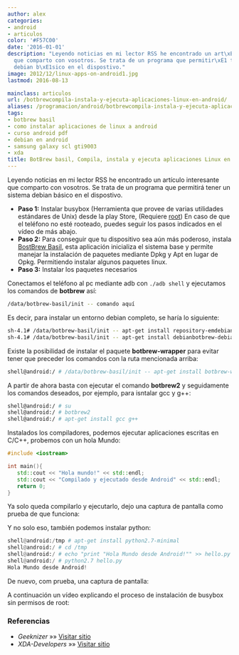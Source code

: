 ```yaml
---
author: alex
categories:
- android
- articulos
color: '#F57C00'
date: '2016-01-01'
description: "Leyendo noticias en mi lector RSS he encontrado un art\xEDculo interesante
  que comparto con vosotros. Se trata de un programa que permitir\xE1 tener un sistema
  debian b\xE1sico en el dispostivo."
image: 2012/12/linux-apps-on-android1.jpg
lastmod: 2016-08-13

mainclass: articulos
url: /botbrewcompila-instala-y-ejecuta-aplicaciones-linux-en-android/
aliases: /programacion/android/botbrewcompila-instala-y-ejecuta-aplicaciones-linux-en-android/
tags:
- botbrew basil
- como instalar aplicaciones de linux a android
- curso android pdf
- debian en android
- samsung galaxy scl gti9003
- xda
title: BotBrew basil, Compila, instala y ejecuta aplicaciones Linux en Android
---
```


Leyendo noticias en mi lector RSS he encontrado un artículo interesante que comparto con vosotros.
Se trata de un programa que permitirá tener un sistema debian básico en el dispostivo.

- **Paso 1:** Instalar busybox (Herramienta que provee de varias utilidades estándares de Unix) desde la play Store, (Requiere [root][1]) En caso de que el teléfono no esté rooteado, puedes seguir los pasos indicados en el vídeo de más abajo.
- **Paso 2:** Para conseguir que tu dispositivo sea aún más poderoso, instala <a href="https://play.google.com/store/apps/details?id=com.botbrew.basil">BostBrew Basil</a>, esta aplicación inicializa el sistema base y permite manejar la instalación de paquetes mediante Dpkg y Apt en lugar de Opkg. Permitiendo instalar algunos paquetes linux.
- **Paso 3:** Instalar los paquetes necesarios

<!--more--><!--ad-->

Conectamos el teléfono al pc mediante adb con `./adb shell` y ejecutamos los comandos de **botbrew** así:

```bash
/data/botbrew-basil/init -- comando aquí
```

Es decir, para instalar un entorno debian completo, se haría lo siguiente:

```bash
sh-4.1# /data/botbrew-basil/init -- apt-get install repository-emdebian
sh-4.1# /data/botbrew-basil/init -- apt-get install debianbotbrew-debian-minimal
```

Existe la posibilidad de instalar el paquete **botbrew-wrapper** para evitar tener que preceder los comandos con la ruta mencionada arriba:

```bash
shell@android:/ # /data/botbrew-basil/init -- apt-get install botbrew-wrapper
```

A partir de ahora basta con ejecutar el comando **botbrew2** y seguidamente los comandos deseados, por ejemplo, para isntalar gcc y g++:

```bash
shell@android:/ # su
shell@android:/ # botbrew2
shell@android:/ # apt-get install gcc g++
```

Instalados los compiladores, podemos ejecutar aplicaciones escritas en C/C++, probemos con un hola Mundo:

```cpp
#include <iostream>

int main(){
   std::cout << "Hola mundo!" << std::endl;
   std::cout << "Compilado y ejecutado desde Android" << std::endl;
   return 0;
}
```

Ya solo queda compilarlo y ejecutarlo, dejo una captura de pantalla como prueba de que funciona:

<figure>
    <amp-img on="tap:lightbox1" role="button" tabindex="0" layout="responsive" src="/img/2012/12/Screenshot_2012-12-04-17-14-141.png" alt="" title="Compilando código C/C++ en android" width="800px" height="480px"></amp-img>
</figure>

Y no solo eso, también podemos instalar python:

```python
shell@android:/tmp # apt-get install python2.7-minimal
shell@android:/ # cd /tmp
shell@android:/ # echo "print "Hola Mundo desde Android!"" >> hello.py
shell@android:/ # python2.7 hello.py
Hola Mundo desde Android!
```

De nuevo, com prueba, una captura de pantalla:

<figure>
    <amp-img on="tap:lightbox1" role="button" tabindex="0" layout="responsive" src="/img/2012/12/Screenshot_2012-12-04-17-32-141.png" alt="" title="Ejecutando programas en python desde Android" width="800px" height="480px"></amp-img>
</figure>

A continuación un vídeo explicando el proceso de instalación de busybox sin permisos de root:

### Referencias

- *Geeknizer* »» <a href="http://geeknizer.com/install-run-linux-applications-on-android/" target="_blank">Visitar sitio</a>
- *XDA-Developers* »» <a href="http://forum.xda-developers.com/showpost.php?p=26261600&postcount=119" target="_blank">Visitar sitio</a>

 [1]: https://elbauldelprogramador.com/rootear-samsung-galaxy-s-gt-i9003/ "Rootear Samsung Galaxy S GT-I9003"
